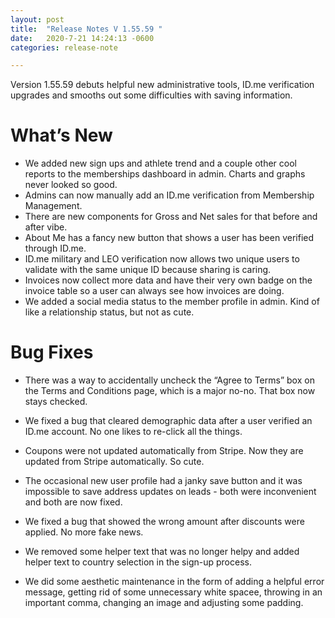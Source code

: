 ```yaml
---
layout: post
title:  "Release Notes V 1.55.59 "
date:   2020-7-21 14:24:13 -0600
categories: release-note

---
```

Version 1.55.59 debuts helpful new administrative tools, ID.me verification upgrades and smooths out some difficulties with saving information.

# What’s New
- We added new sign ups and athlete trend and a couple other cool reports to the memberships dashboard in admin. Charts and graphs never looked so good. 
- Admins can now manually add an ID.me verification from Membership Management.
- There are new components for Gross and Net sales for that before and after vibe.
- About Me has a fancy new button that shows a user has been verified through ID.me.
- ID.me military and LEO verification now allows two unique users to validate with the same unique ID because sharing is caring. 
- Invoices now collect more data and have their very own badge on the invoice table so a user can always see how invoices are doing.
- We added a social media status to the member profile in admin. Kind of like a relationship status, but not as cute. 


# Bug Fixes
- There was a way to accidentally uncheck the “Agree to Terms” box on the Terms and Conditions page, which is a major no-no. That box now stays checked. 

- We fixed a bug that cleared demographic data after a user verified an ID.me account. No one likes to re-click all the things. 

- Coupons were not updated automatically from Stripe. Now they are updated from Stripe automatically. So cute.

- The occasional new user profile had a janky save button and it was impossible to save address updates on leads - both were inconvenient and both are now fixed. 

- We fixed a bug that showed the wrong amount after discounts were applied. No more fake news. 

- We removed some helper text that was no longer helpy and added helper text to country selection in the sign-up process.

- We did some aesthetic maintenance in the form of adding a helpful error message, getting rid of some unnecessary white spacee, throwing in an important comma, changing an image and adjusting some padding.
